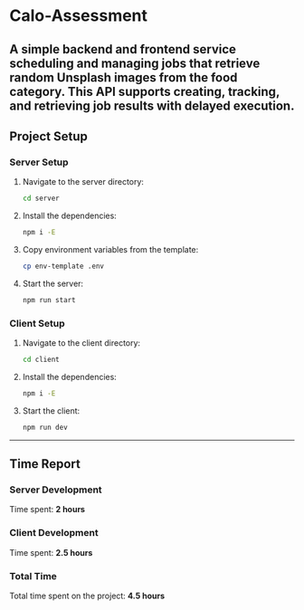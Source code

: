 # Calo-Assessment
A simple backend and frontend service scheduling and managing jobs that retrieve random Unsplash images from the food category. This API supports creating, tracking, and retrieving job results with delayed execution.
---
## Project Setup

### Server Setup

1. Navigate to the server directory:

   ```bash
   cd server
   ```

2. Install the dependencies:

   ```bash
   npm i -E
   ```

3. Copy environment variables from the template:

   ```bash
   cp env-template .env
   ```

4. Start the server:

   ```bash
   npm run start
   ```

### Client Setup

1. Navigate to the client directory:

   ```bash
   cd client
   ```

2. Install the dependencies:

   ```bash
   npm i -E
   ```

3. Start the client:

   ```bash
   npm run dev
   ```

---

## Time Report

### Server Development

Time spent: **2 hours**

### Client Development

Time spent: **2.5 hours**

### Total Time

Total time spent on the project: **4.5 hours**

